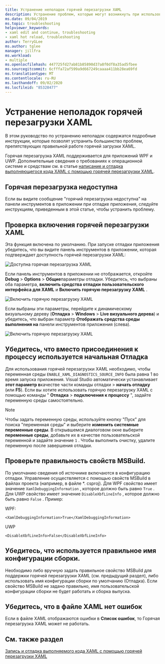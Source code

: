 ```yaml
---
title: Устранение неполадок горячей перезагрузки XAML
description: Устранение проблем, которые могут возникнуть при использовании горячей перезагрузки XAML.
ms.date: 09/04/2019
ms.topic: troubleshooting
helpviewer_keywords:
- xaml edit and continue, troubleshooting
- xaml hot reload, troubleshooting
author: TerryGLee
ms.author: tglee
manager: jillfra
ms.workload:
- multiple
ms.openlocfilehash: 447725fd27ab81b85890d37a8f0df8a35ad5fbee
ms.sourcegitcommit: 6cfffa72af599a9d667249caaaa411bb28ea69fd
ms.translationtype: MT
ms.contentlocale: ru-RU
ms.lasthandoff: 09/02/2020
ms.locfileid: "85328477"
---
```

# <a name="troubleshooting-xaml-hot-reload"></a>Устранение неполадок горячей перезагрузки XAML

В этом руководство по устранению неполадок содержатся подробные инструкции, которые позволят устранить большинство проблем, препятствующих правильной работе горячей загрузки XAML.

Горячая перезагрузка XAML поддерживается для приложений WPF и UWP. Дополнительные сведения о требованиях к операционной системе и средствам см. в статье [написание и отладка выполняющегося кода XAML с помощью горячей перезагрузки XAML](xaml-hot-reload.md).

## <a name="hot-reload-is-not-available"></a>Горячая перезагрузка недоступна

Если вы видите сообщение "горячий перезагрузка недоступна" на панели инструментов в приложении при отладке приложения, следуйте инструкциям, приведенным в этой статье, чтобы устранить проблему.

## <a name="verify-that-xaml-hot-reload-is-enabled"></a>Проверка включения горячей перезагрузки XAML

Эта функция включена по умолчанию. При запуске отладки приложения убедитесь, что вы видите панель инструментов в приложении, которая подтверждает доступность горячей перезагрузки XAML:

![Доступна горячая перезагрузка XAML](../debugger/media/xaml-hot-reload-available.png)

Если панель инструментов в приложении не отображается, откройте **Debug**  >  **Options**  >  **Общие**параметры отладки. Убедитесь, что выбраны оба параметра, **включить средства отладки пользовательского интерфейса для XAML** и **Включить горячую перезагрузку XAML** .

![Включить горячую перезагрузку XAML](../debugger/media/xaml-hot-reload-enable.png)

Если выбраны эти параметры, перейдите к динамическому визуальному дереву (**Отладка**  >  **Windows**  >  **Live визуального дерева**) и убедитесь, что выбран параметр **Отображать средства среды выполнения на** панели инструментов приложения (слева).

![Включить горячую перезагрузку XAML](../debugger/media/xaml-hot-reload-show-runtime-tools.png)

## <a name="verify-that-you-use-start-debugging-rather-than-attach-to-process"></a>Убедитесь, что вместо присоединения к процессу используется начальная Отладка

Для использования горячей перезагрузки XAML необходимо, чтобы переменная среды `ENABLE_XAML_DIAGNOSTICS_SOURCE_INFO` была равна 1 во время запуска приложения. Visual Studio автоматически устанавливает **этот параметр в**качестве части команды отладки  >  **начать отладку** (или **F5**). Если вы хотите использовать горячую перезагрузку XAML с помощью команды " **Отладка**  >  **подключения к процессу** ", задайте переменную среды самостоятельно.

> [!NOTE]
> Чтобы задать переменную среды, используйте кнопку "Пуск" для поиска "переменная среды" и выберите **изменить системные переменные среды**. В открывшемся диалоговом окне выберите **переменные среды**, добавьте их в качестве пользовательской переменной и задайте значение `1` . Чтобы выполнить очистку, удалите переменную после завершения отладки.

## <a name="verify-that-your-msbuild-properties-are-correct"></a>Проверьте правильность свойств MSBuild.

По умолчанию сведения об источнике включаются в конфигурацию отладки. Управление осуществляется с помощью свойств MSBuild в файлах проекта (например, в файле *. csproj). Для WPF свойство имеет значение `XamlDebuggingInformation` , которое должно быть равно `True` . Для UWP свойство имеет значение `DisableXbfLineInfo` , которое должно быть равно `False` . Пример:

WPF:

`<XamlDebuggingInformation>True</XamlDebuggingInformation>`

UWP

`<DisableXbfLineInfo>False</DisableXbfLineInfo>`

## <a name="verify-that-you-are-using-the-correct-build-configuration-name"></a>Убедитесь, что используется правильное имя конфигурации сборки.

Необходимо либо вручную задать правильное свойство MSBuild для поддержки горячей перезагрузки XAML (см. предыдущий раздел), либо использовать имя конфигурации сборки по умолчанию (Отладка). Если свойство MSBuild не задано правильно, имя пользовательской конфигурации сборки не будет работать и сборка выпуска.

## <a name="verify-that-your-xaml-file-has-no-errors"></a>Убедитесь, что в файле XAML нет ошибок

Если в файле XAML отображаются ошибки в **Список ошибок**, то Горячая перезагрузка XAML может не работать.

## <a name="see-also"></a>См. также раздел

[Запись и отладка выполняемого кода XAML с помощью горячей перезагрузки XAML](xaml-hot-reload.md)
